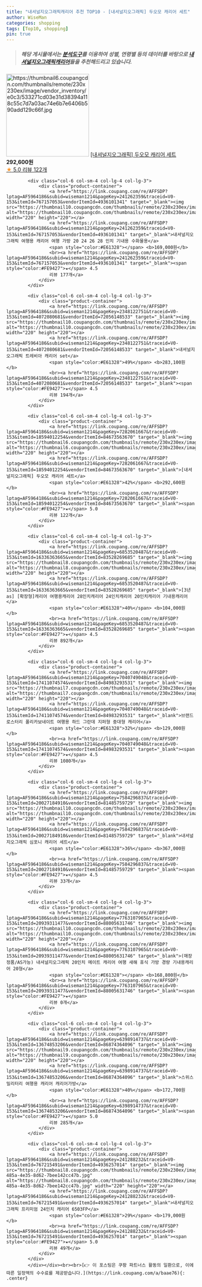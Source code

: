 ```yaml
---
title: "내셔널지오그래픽캐리어 추천 TOP10 - [내셔널지오그래픽] 두오모 캐리어 세트"
author: WiseMan
categories: shopping
tags: [Top10, shopping]
pin: true
---
```


> ##### 해당 게시물에서는 [**분석도구**](https://itemscout.io/)를 이용하여 **성별**, **연령별** 등의 데이터를 바탕으로 [**내셔널지오그래픽캐리어**](https://link.coupang.com/a/baae76)들을 추천해드리고 있습니다.
<div class="container"><div class="row">
            <div class="col-6 col-sm-4 col-lg-4 col-lg-3">
                <div class="product-container">
                    <a href="https://link.coupang.com/re/AFFSDP?lptag=AF5964186&subid=wiseman1214&pageKey=7282061667&traceid=V0-153&itemId=18594012254&vendorItemId=84673563670" target="_blank"><img src="https://thumbnail6.coupangcdn.com/thumbnails/remote/230x230ex/image/vendor_inventory/e0c3/533271cd03e31d38394a118c55c7d7a03ac74e6b7e6406b590add129c66f.jpg" alt="https://thumbnail6.coupangcdn.com/thumbnails/remote/230x230ex/image/vendor_inventory/e0c3/533271cd03e31d38394a118c55c7d7a03ac74e6b7e6406b590add129c66f.jpg" width="220" height="220"></a>
                    <a href="https://link.coupang.com/re/AFFSDP?lptag=AF5964186&subid=wiseman1214&pageKey=7282061667&traceid=V0-153&itemId=18594012254&vendorItemId=84673563670" target="_blank">[내셔널지오그래픽] 두오모 캐리어 세트</a>
                    <span style="color:#E61328"></span> <b>292,600원</b>
                    <br><a href="https://link.coupang.com/re/AFFSDP?lptag=AF5964186&subid=wiseman1214&pageKey=7282061667&traceid=V0-153&itemId=18594012254&vendorItemId=84673563670" target="_blank"><span style="color:#FE9427">★</span> 5.0
                    리뷰 122개</a>
                </div>
            </div>
            
            <div class="col-6 col-sm-4 col-lg-4 col-lg-3">
                <div class="product-container">
                    <a href="https://link.coupang.com/re/AFFSDP?lptag=AF5964186&subid=wiseman1214&pageKey=241262359&traceid=V0-153&itemId=767157053&vendorItemId=4936101341" target="_blank"><img src="https://thumbnail10.coupangcdn.com/thumbnails/remote/230x230ex/image/vendor_inventory/a5c9/d3c31b6aa97680da2e4eba9b9912022e590a89e173a46e7c93854c5c77ed.jpg" alt="https://thumbnail10.coupangcdn.com/thumbnails/remote/230x230ex/image/vendor_inventory/a5c9/d3c31b6aa97680da2e4eba9b9912022e590a89e173a46e7c93854c5c77ed.jpg" width="220" height="220"></a>
                    <a href="https://link.coupang.com/re/AFFSDP?lptag=AF5964186&subid=wiseman1214&pageKey=241262359&traceid=V0-153&itemId=767157053&vendorItemId=4936101341" target="_blank">내셔널지오그래픽 여행용 캐리어 여행 가방 20 24 26 28 인치 기내용 수화물용</a>
                    <span style="color:#E61328"></span> <b>169,000원</b>
                    <br><a href="https://link.coupang.com/re/AFFSDP?lptag=AF5964186&subid=wiseman1214&pageKey=241262359&traceid=V0-153&itemId=767157053&vendorItemId=4936101341" target="_blank"><span style="color:#FE9427">★</span> 4.5
                    리뷰 177개</a>
                </div>
            </div>
            
            <div class="col-6 col-sm-4 col-lg-4 col-lg-3">
                <div class="product-container">
                    <a href="https://link.coupang.com/re/AFFSDP?lptag=AF5964186&subid=wiseman1214&pageKey=2348122751&traceid=V0-153&itemId=4072080681&vendorItemId=72056148533" target="_blank"><img src="https://thumbnail10.coupangcdn.com/thumbnails/remote/230x230ex/image/vendor_inventory/d73a/7cc8778799d9cecb5a18a472c241c7a20fce6542d9bd753371a5a9b9ad49.jpg" alt="https://thumbnail10.coupangcdn.com/thumbnails/remote/230x230ex/image/vendor_inventory/d73a/7cc8778799d9cecb5a18a472c241c7a20fce6542d9bd753371a5a9b9ad49.jpg" width="220" height="220"></a>
                    <a href="https://link.coupang.com/re/AFFSDP?lptag=AF5964186&subid=wiseman1214&pageKey=2348122751&traceid=V0-153&itemId=4072080681&vendorItemId=72056148533" target="_blank">내셔널지오그래픽 트레비아 캐리어 set</a>
                    <span style="color:#E61328">49%</span> <b>283,100원</b>
                    <br><a href="https://link.coupang.com/re/AFFSDP?lptag=AF5964186&subid=wiseman1214&pageKey=2348122751&traceid=V0-153&itemId=4072080681&vendorItemId=72056148533" target="_blank"><span style="color:#FE9427">★</span> 4.5
                    리뷰 194개</a>
                </div>
            </div>
            
            <div class="col-6 col-sm-4 col-lg-4 col-lg-3">
                <div class="product-container">
                    <a href="https://link.coupang.com/re/AFFSDP?lptag=AF5964186&subid=wiseman1214&pageKey=7282061667&traceid=V0-153&itemId=18594012254&vendorItemId=84673563670" target="_blank"><img src="https://thumbnail6.coupangcdn.com/thumbnails/remote/230x230ex/image/vendor_inventory/e0c3/533271cd03e31d38394a118c55c7d7a03ac74e6b7e6406b590add129c66f.jpg" alt="https://thumbnail6.coupangcdn.com/thumbnails/remote/230x230ex/image/vendor_inventory/e0c3/533271cd03e31d38394a118c55c7d7a03ac74e6b7e6406b590add129c66f.jpg" width="220" height="220"></a>
                    <a href="https://link.coupang.com/re/AFFSDP?lptag=AF5964186&subid=wiseman1214&pageKey=7282061667&traceid=V0-153&itemId=18594012254&vendorItemId=84673563670" target="_blank">[내셔널지오그래픽] 두오모 캐리어 세트</a>
                    <span style="color:#E61328">42%</span> <b>292,600원</b>
                    <br><a href="https://link.coupang.com/re/AFFSDP?lptag=AF5964186&subid=wiseman1214&pageKey=7282061667&traceid=V0-153&itemId=18594012254&vendorItemId=84673563670" target="_blank"><span style="color:#FE9427">★</span> 5.0
                    리뷰 122개</a>
                </div>
            </div>
            
            <div class="col-6 col-sm-4 col-lg-4 col-lg-3">
                <div class="product-container">
                    <a href="https://link.coupang.com/re/AFFSDP?lptag=AF5964186&subid=wiseman1214&pageKey=6853520487&traceid=V0-153&itemId=16336363665&vendorItemId=83528269685" target="_blank"><img src="https://thumbnail8.coupangcdn.com/thumbnails/remote/230x230ex/image/vendor_inventory/2ba3/89bfe361e6c32e1f7fb41bfde61c85f359981985ab6e6ee3666ebfe3aeb9.jpg" alt="https://thumbnail8.coupangcdn.com/thumbnails/remote/230x230ex/image/vendor_inventory/2ba3/89bfe361e6c32e1f7fb41bfde61c85f359981985ab6e6ee3666ebfe3aeb9.jpg" width="220" height="220"></a>
                    <a href="https://link.coupang.com/re/AFFSDP?lptag=AF5964186&subid=wiseman1214&pageKey=6853520487&traceid=V0-153&itemId=16336363665&vendorItemId=83528269685" target="_blank">[3년as] [확장형]캐리어 여행용캐리어 28인치캐리어 24인치캐리어 20인치캐리어 기내용캐리어</a>
                    <span style="color:#E61328">40%</span> <b>104,000원</b>
                    <br><a href="https://link.coupang.com/re/AFFSDP?lptag=AF5964186&subid=wiseman1214&pageKey=6853520487&traceid=V0-153&itemId=16336363665&vendorItemId=83528269685" target="_blank"><span style="color:#FE9427">★</span> 4.5
                    리뷰 892개</a>
                </div>
            </div>
            
            <div class="col-6 col-sm-4 col-lg-4 col-lg-3">
                <div class="product-container">
                    <a href="https://link.coupang.com/re/AFFSDP?lptag=AF5964186&subid=wiseman1214&pageKey=7040749048&traceid=V0-153&itemId=17411074574&vendorItemId=84983293531" target="_blank"><img src="https://thumbnail7.coupangcdn.com/thumbnails/remote/230x230ex/image/vendor_inventory/2e1e/32397f2fd294992b7c57c0cb4f51f0831467d93fb894efa94d43db9782cf.jpg" alt="https://thumbnail7.coupangcdn.com/thumbnails/remote/230x230ex/image/vendor_inventory/2e1e/32397f2fd294992b7c57c0cb4f51f0831467d93fb894efa94d43db9782cf.jpg" width="220" height="220"></a>
                    <a href="https://link.coupang.com/re/AFFSDP?lptag=AF5964186&subid=wiseman1214&pageKey=7040749048&traceid=V0-153&itemId=17411074574&vendorItemId=84983293531" target="_blank">브랜드로스터리 폴리카보네이트 여행용 하드 그란데 지퍼형 중대형 캐리어</a>
                    <span style="color:#E61328">32%</span> <b>129,000원</b>
                    <br><a href="https://link.coupang.com/re/AFFSDP?lptag=AF5964186&subid=wiseman1214&pageKey=7040749048&traceid=V0-153&itemId=17411074574&vendorItemId=84983293531" target="_blank"><span style="color:#FE9427">★</span> 4.5
                    리뷰 1080개</a>
                </div>
            </div>
            
            <div class="col-6 col-sm-4 col-lg-4 col-lg-3">
                <div class="product-container">
                    <a href="https://link.coupang.com/re/AFFSDP?lptag=AF5964186&subid=wiseman1214&pageKey=7584296837&traceid=V0-153&itemId=20027184910&vendorItemId=81485759729" target="_blank"><img src="https://thumbnail10.coupangcdn.com/thumbnails/remote/230x230ex/image/vendor_inventory/939b/20d340fbadd812632df6dab16f5da1d8048a05a0311be75b2f031839d1f9.jpg" alt="https://thumbnail10.coupangcdn.com/thumbnails/remote/230x230ex/image/vendor_inventory/939b/20d340fbadd812632df6dab16f5da1d8048a05a0311be75b2f031839d1f9.jpg" width="220" height="220"></a>
                    <a href="https://link.coupang.com/re/AFFSDP?lptag=AF5964186&subid=wiseman1214&pageKey=7584296837&traceid=V0-153&itemId=20027184910&vendorItemId=81485759729" target="_blank">내셔널지오그래픽 심포니 캐리어 세트</a>
                    <span style="color:#E61328">36%</span> <b>367,000원</b>
                    <br><a href="https://link.coupang.com/re/AFFSDP?lptag=AF5964186&subid=wiseman1214&pageKey=7584296837&traceid=V0-153&itemId=20027184910&vendorItemId=81485759729" target="_blank"><span style="color:#FE9427">★</span> 4.5
                    리뷰 33개</a>
                </div>
            </div>
            
            <div class="col-6 col-sm-4 col-lg-4 col-lg-3">
                <div class="product-container">
                    <a href="https://link.coupang.com/re/AFFSDP?lptag=AF5964186&subid=wiseman1214&pageKey=7763107965&traceid=V0-153&itemId=20939311477&vendorItemId=88005631746" target="_blank"><img src="https://thumbnail10.coupangcdn.com/thumbnails/remote/230x230ex/image/vendor_inventory/f71d/48df08812b89ed8b244b5e505335a0e9bdaa72722918c471a74d7f99c3c0.png" alt="https://thumbnail10.coupangcdn.com/thumbnails/remote/230x230ex/image/vendor_inventory/f71d/48df08812b89ed8b244b5e505335a0e9bdaa72722918c471a74d7f99c3c0.png" width="220" height="220"></a>
                    <a href="https://link.coupang.com/re/AFFSDP?lptag=AF5964186&subid=wiseman1214&pageKey=7763107965&traceid=V0-153&itemId=20939311477&vendorItemId=88005631746" target="_blank">(매장정품/AS가능) 내셔널지오그래픽 20인치 메이트 캐리어 여행 새해 휴식 가방 경량 기내용캐리어 20형</a>
                    <span style="color:#E61328"></span> <b>168,800원</b>
                    <br><a href="https://link.coupang.com/re/AFFSDP?lptag=AF5964186&subid=wiseman1214&pageKey=7763107965&traceid=V0-153&itemId=20939311477&vendorItemId=88005631746" target="_blank"><span style="color:#FE9427">★</span> 
                    리뷰 0개</a>
                </div>
            </div>
            
            <div class="col-6 col-sm-4 col-lg-4 col-lg-3">
                <div class="product-container">
                    <a href="https://link.coupang.com/re/AFFSDP?lptag=AF5964186&subid=wiseman1214&pageKey=6398914737&traceid=V0-153&itemId=13674853206&vendorItemId=86874364096" target="_blank"><img src="https://thumbnail9.coupangcdn.com/thumbnails/remote/230x230ex/image/vendor_inventory/a413/e03e50ba898df5b91f44e4b3f764c7eee36310a0a7d0bebd20512d66e2f9.jpg" alt="https://thumbnail9.coupangcdn.com/thumbnails/remote/230x230ex/image/vendor_inventory/a413/e03e50ba898df5b91f44e4b3f764c7eee36310a0a7d0bebd20512d66e2f9.jpg" width="220" height="220"></a>
                    <a href="https://link.coupang.com/re/AFFSDP?lptag=AF5964186&subid=wiseman1214&pageKey=6398914737&traceid=V0-153&itemId=13674853206&vendorItemId=86874364096" target="_blank">스위스밀리터리 여행용 캐리어 캐리어가방</a>
                    <span style="color:#E61328">40%</span> <b>172,700원</b>
                    <br><a href="https://link.coupang.com/re/AFFSDP?lptag=AF5964186&subid=wiseman1214&pageKey=6398914737&traceid=V0-153&itemId=13674853206&vendorItemId=86874364096" target="_blank"><span style="color:#FE9427">★</span> 5.0
                    리뷰 285개</a>
                </div>
            </div>
            
            <div class="col-6 col-sm-4 col-lg-4 col-lg-3">
                <div class="product-container">
                    <a href="https://link.coupang.com/re/AFFSDP?lptag=AF5964186&subid=wiseman1214&pageKey=241288232&traceid=V0-153&itemId=767215491&vendorItemId=4936257014" target="_blank"><img src="https://thumbnail8.coupangcdn.com/thumbnails/remote/230x230ex/image/vendor_inventory/images/2017/12/29/10/2/ab90ff40-485a-4e35-8d62-7bee142cc47b.jpg" alt="https://thumbnail8.coupangcdn.com/thumbnails/remote/230x230ex/image/vendor_inventory/images/2017/12/29/10/2/ab90ff40-485a-4e35-8d62-7bee142cc47b.jpg" width="220" height="220"></a>
                    <a href="https://link.coupang.com/re/AFFSDP?lptag=AF5964186&subid=wiseman1214&pageKey=241288232&traceid=V0-153&itemId=767215491&vendorItemId=4936257014" target="_blank">내셔널지오그래픽 프리미엄 24인치 캐리어 6503FP</a>
                    <span style="color:#E61328">29%</span> <b>179,000원</b>
                    <br><a href="https://link.coupang.com/re/AFFSDP?lptag=AF5964186&subid=wiseman1214&pageKey=241288232&traceid=V0-153&itemId=767215491&vendorItemId=4936257014" target="_blank"><span style="color:#FE9427">★</span> 5.0
                    리뷰 49개</a>
                </div>
            </div>
            </div></div><br><br>[👉 이 포스팅은 쿠팡 파트너스 활동의 일환으로, 이에 따른 일정액의 수수료를 제공받습니다.](https://link.coupang.com/a/baae76){: .center}